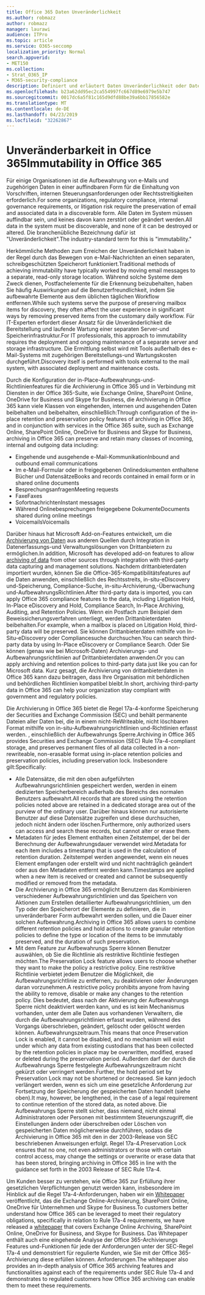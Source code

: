 ```yaml
---
title: Office 365 Daten Unveränderlichkeit
ms.author: robmazz
author: robmazz
manager: laurawi
audience: ITPro
ms.topic: article
ms.service: O365-seccomp
localization_priority: Normal
search.appverid:
- MET150
ms.collection:
- Strat_O365_IP
- M365-security-compliance
description: Definiert und erläutert Daten Unveränderlichkeit oder Daten, die auffindbar und nicht zerstört oder geändert werden müssen.
ms.openlocfilehash: b23a62dd95ec2ca554997fc667d89e6979e5b747
ms.sourcegitcommit: 0017dc6a5f81c165d9dfd88be39a6bb17856582e
ms.translationtype: MT
ms.contentlocale: de-DE
ms.lasthandoff: 04/23/2019
ms.locfileid: "32262867"
---
```

# <a name="immutability-in-office-365"></a><span data-ttu-id="0347d-103">Unveränderbarkeit in Office 365</span><span class="sxs-lookup"><span data-stu-id="0347d-103">Immutability in Office 365</span></span>
<span data-ttu-id="0347d-104">Für einige Organisationen ist die Aufbewahrung von e-Mails und zugehörigen Daten in einer auffindbaren Form für die Einhaltung von Vorschriften, internen Steuerungsanforderungen oder Rechtsstreitigkeiten erforderlich.</span><span class="sxs-lookup"><span data-stu-id="0347d-104">For some organizations, regulatory compliance, internal governance requirements, or litigation risk require the preservation of email and associated data in a discoverable form.</span></span> <span data-ttu-id="0347d-105">Alle Daten im System müssen auffindbar sein, und keines davon kann zerstört oder geändert werden.</span><span class="sxs-lookup"><span data-stu-id="0347d-105">All data in the system must be discoverable, and none of it can be destroyed or altered.</span></span> <span data-ttu-id="0347d-106">Die branchenübliche Bezeichnung dafür ist "Unveränderlichkeit".</span><span class="sxs-lookup"><span data-stu-id="0347d-106">The industry-standard term for this is "immutability."</span></span> 

<span data-ttu-id="0347d-107">Herkömmliche Methoden zum Erreichen der Unveränderlichkeit haben in der Regel durch das Bewegen von e-Mail-Nachrichten an einen separaten, schreibgeschützten Speicherort funktioniert.</span><span class="sxs-lookup"><span data-stu-id="0347d-107">Traditional methods of achieving immutability have typically worked by moving email messages to a separate, read-only storage location.</span></span> <span data-ttu-id="0347d-108">Während solche Systeme dem Zweck dienen, Postfachelemente für die Erkennung beizubehalten, haben Sie häufig Auswirkungen auf die Benutzerfreundlichkeit, indem Sie aufbewahrte Elemente aus dem üblichen täglichen Workflow entfernen.</span><span class="sxs-lookup"><span data-stu-id="0347d-108">While such systems serve the purpose of preserving mailbox items for discovery, they often affect the user experience in significant ways by removing preserved items from the customary daily workflow.</span></span> <span data-ttu-id="0347d-109">Für IT-Experten erfordert dieser Ansatz für die Unveränderlichkeit die Bereitstellung und laufende Wartung einer separaten Server-und Speicherinfrastruktur.</span><span class="sxs-lookup"><span data-stu-id="0347d-109">For IT professionals, this approach to immutability requires the deployment and ongoing maintenance of a separate server and storage infrastructure.</span></span> <span data-ttu-id="0347d-110">Die Ermittlung selbst wird mit Tools außerhalb des e-Mail-Systems mit zugehörigen Bereitstellungs-und Wartungskosten durchgeführt.</span><span class="sxs-lookup"><span data-stu-id="0347d-110">Discovery itself is performed with tools external to the mail system, with associated deployment and maintenance costs.</span></span>

<span data-ttu-id="0347d-111">Durch die Konfiguration der in-Place-Aufbewahrungs-und-Richtlinienfeatures für die Archivierung in Office 365 und in Verbindung mit Diensten in der Office 365-Suite, wie Exchange Online, SharePoint Online, OneDrive for Business und Skype for Business, die Archivierung in Office 365 kann viele Klassen von eingehenden, internen und ausgehenden Daten beibehalten und beibehalten, einschließlich:</span><span class="sxs-lookup"><span data-stu-id="0347d-111">Through configuration of the in-place retention and preservation policy features of archiving in Office 365, and in conjunction with services in the Office 365 suite, such as Exchange Online, SharePoint Online, OneDrive for Business and Skype for Business, archiving in Office 365 can preserve and retain many classes of incoming, internal and outgoing data including:</span></span>
- <span data-ttu-id="0347d-112">Eingehende und ausgehende e-Mail-Kommunikation</span><span class="sxs-lookup"><span data-stu-id="0347d-112">Inbound and outbound email communications</span></span>
- <span data-ttu-id="0347d-113">Im e-Mail-Formular oder in freigegebenen Onlinedokumenten enthaltene Bücher und Datensätze</span><span class="sxs-lookup"><span data-stu-id="0347d-113">Books and records contained in email form or in shared online documents</span></span>
- <span data-ttu-id="0347d-114">Besprechungsanfragen</span><span class="sxs-lookup"><span data-stu-id="0347d-114">Meeting requests</span></span>
- <span data-ttu-id="0347d-115">Faxe</span><span class="sxs-lookup"><span data-stu-id="0347d-115">Faxes</span></span>
- <span data-ttu-id="0347d-116">Sofortnachrichten</span><span class="sxs-lookup"><span data-stu-id="0347d-116">Instant messages</span></span>
- <span data-ttu-id="0347d-117">Während Onlinebesprechungen freigegebene Dokumente</span><span class="sxs-lookup"><span data-stu-id="0347d-117">Documents shared during online meetings</span></span>
- <span data-ttu-id="0347d-118">Voicemails</span><span class="sxs-lookup"><span data-stu-id="0347d-118">Voicemails</span></span>

<span data-ttu-id="0347d-119">Darüber hinaus hat Microsoft Add-on-Features entwickelt, um die [Archivierung von Daten](https://support.office.com/article/Archiving-third-party-data-in-Office-365-0ce338d5-3666-4a18-86ab-c6910ff408cc) aus anderen Quellen durch Integration in Datenerfassungs-und Verwaltungslösungen von Drittanbietern zu ermöglichen.</span><span class="sxs-lookup"><span data-stu-id="0347d-119">In addition, Microsoft has developed add-on features to allow [archiving of data](https://support.office.com/article/Archiving-third-party-data-in-Office-365-0ce338d5-3666-4a18-86ab-c6910ff408cc) from other sources through integration with third-party data capturing and management solutions.</span></span> <span data-ttu-id="0347d-120">Nachdem drittanbieterdaten importiert wurden, können Sie die Office-365-Kompatibilitätsfeatures auf die Daten anwenden, einschließlich des Rechtsstreits, in-situ-eDiscovery und-Speicherung, Compliance-Suche, in-situ-Archivierung,-Überwachung und-AufbewahrungsRichtlinien.</span><span class="sxs-lookup"><span data-stu-id="0347d-120">After third-party data is imported, you can apply Office 365 compliance features to the data, including Litigation Hold, In-Place eDiscovery and Hold, Compliance Search, In-Place Archiving, Auditing, and Retention Policies.</span></span> <span data-ttu-id="0347d-121">Wenn ein Postfach zum Beispiel dem Beweissicherungsverfahren unterliegt, werden Drittanbieterdaten beibehalten.</span><span class="sxs-lookup"><span data-stu-id="0347d-121">For example, when a mailbox is placed on Litigation Hold, third-party data will be preserved.</span></span> <span data-ttu-id="0347d-122">Sie können Drittanbieterdaten mithilfe von In-Situ-eDiscovery oder Compliancesuche durchsuchen.</span><span class="sxs-lookup"><span data-stu-id="0347d-122">You can search third-party data by using In-Place eDiscovery or Compliance Search.</span></span> <span data-ttu-id="0347d-123">Oder Sie können (genau wie bei Microsoft-Daten) Archivierungs- und Aufbewahrungsrichtlinien auf Drittanbieterdaten anwenden.</span><span class="sxs-lookup"><span data-stu-id="0347d-123">Or you can apply archiving and retention polices to third-party data just like you can for Microsoft data.</span></span> <span data-ttu-id="0347d-124">Kurz gesagt, die Archivierung von drittanbieterdaten in Office 365 kann dazu beitragen, dass Ihre Organisation mit behördlichen und behördlichen Richtlinien kompatibel bleibt.</span><span class="sxs-lookup"><span data-stu-id="0347d-124">In short, archiving third-party data in Office 365 can help your organization stay compliant with government and regulatory policies.</span></span>

<span data-ttu-id="0347d-125">Die Archivierung in Office 365 bietet die Regel 17a-4-konforme Speicherung der Securities and Exchange Commission (SEC) und behält permanente Dateien aller Daten bei, die in einem nicht-ReWriteable, nicht löschbaren Format mithilfe von in-situ-Aufbewahrungsrichtlinien und-Richtlinien erfasst werden. , einschließlich der Aufbewahrungs Sperre.</span><span class="sxs-lookup"><span data-stu-id="0347d-125">Archiving in Office 365 provides Securities and Exchange Commission (SEC) Rule 17a-4-compliant storage, and preserves permanent files of all data collected in a non-rewriteable, non-erasable format using in-place retention policies and preservation policies, including preservation lock.</span></span> <span data-ttu-id="0347d-126">Insbesondere gilt:</span><span class="sxs-lookup"><span data-stu-id="0347d-126">Specifically:</span></span>
- <span data-ttu-id="0347d-127">Alle Datensätze, die mit den oben aufgeführten Aufbewahrungsrichtlinien gespeichert werden, werden in einem dedizierten Speicherbereich außerhalb des Bereichs des normalen Benutzers aufbewahrt.</span><span class="sxs-lookup"><span data-stu-id="0347d-127">All records that are stored using the retention policies noted above are retained in a dedicated storage area out of the purview of the ordinary user.</span></span> <span data-ttu-id="0347d-128">Darüber hinaus können nur autorisierte Benutzer auf diese Datensätze zugreifen und diese durchsuchen, jedoch nicht ändern oder löschen.</span><span class="sxs-lookup"><span data-stu-id="0347d-128">Furthermore, only authorized users can access and search these records, but cannot alter or erase them.</span></span>
- <span data-ttu-id="0347d-129">Metadaten für jedes Element enthalten einen Zeitstempel, der bei der Berechnung der Aufbewahrungsdauer verwendet wird.</span><span class="sxs-lookup"><span data-stu-id="0347d-129">Metadata for each item includes a timestamp that is used in the calculation of retention duration.</span></span> <span data-ttu-id="0347d-130">Zeitstempel werden angewendet, wenn ein neues Element empfangen oder erstellt wird und nicht nachträglich geändert oder aus den Metadaten entfernt werden kann.</span><span class="sxs-lookup"><span data-stu-id="0347d-130">Timestamps are applied when a new item is received or created and cannot be subsequently modified or removed from the metadata.</span></span>
- <span data-ttu-id="0347d-131">Die Archivierung in Office 365 ermöglicht Benutzern das Kombinieren verschiedener Aufbewahrungsrichtlinien und das Speichern von Aktionen zum Erstellen detaillierter Aufbewahrungsrichtlinien, um den Typ oder den Speicherort der Elemente zu definieren, die in unveränderbarer Form aufbewahrt werden sollen, und die Dauer einer solchen Aufbewahrung.</span><span class="sxs-lookup"><span data-stu-id="0347d-131">Archiving in Office 365 allows users to combine different retention policies and hold actions to create granular retention policies to define the type or location of the items to be immutably preserved, and the duration of such preservation.</span></span>
- <span data-ttu-id="0347d-132">Mit dem Feature zur Aufbewahrungs Sperre können Benutzer auswählen, ob Sie die Richtlinie als restriktive Richtlinie festlegen möchten.</span><span class="sxs-lookup"><span data-stu-id="0347d-132">The Preservation Lock feature allows users to choose whether they want to make the policy a restrictive policy.</span></span> <span data-ttu-id="0347d-133">Eine restriktive Richtlinie verbietet jedem Benutzer die Möglichkeit, die Aufbewahrungsrichtlinie zu entfernen, zu deaktivieren oder Änderungen daran vorzunehmen.</span><span class="sxs-lookup"><span data-stu-id="0347d-133">A restrictive policy prohibits anyone from having the ability to remove, disable or make any changes to the retention policy.</span></span> <span data-ttu-id="0347d-134">Dies bedeutet, dass nach der Aktivierung der Aufbewahrungs Sperre nicht deaktiviert werden kann, und es ist kein Mechanismus vorhanden, unter dem alle Daten aus vorhandenen Verwaltern, die durch die Aufbewahrungsrichtlinien erfasst wurden, während des Vorgangs überschrieben, geändert, gelöscht oder gelöscht werden können. Aufbewahrungszeitraum.</span><span class="sxs-lookup"><span data-stu-id="0347d-134">This means that once Preservation Lock is enabled, it cannot be disabled, and no mechanism will exist under which any data from existing custodians that has been collected by the retention policies in place may be overwritten, modified, erased or deleted during the preservation period.</span></span> <span data-ttu-id="0347d-135">Außerdem darf der durch die Aufbewahrungs Sperre festgelegte Aufbewahrungszeitraum nicht gekürzt oder verringert werden.</span><span class="sxs-lookup"><span data-stu-id="0347d-135">Further, the hold period set by Preservation Lock may not be shortened or decreased.</span></span> <span data-ttu-id="0347d-136">Sie kann jedoch verlängert werden, wenn es sich um eine gesetzliche Anforderung zur Fortsetzung der Speicherung der gespeicherten Daten handelt (siehe oben).</span><span class="sxs-lookup"><span data-stu-id="0347d-136">It may, however, be lengthened, in the case of a legal requirement to continue retention of the stored data, as noted above.</span></span> <span data-ttu-id="0347d-137">Die Aufbewahrungs Sperre stellt sicher, dass niemand, nicht einmal Administratoren oder Personen mit bestimmtem Steuerungszugriff, die Einstellungen ändern oder überschreiben oder Löschen von gespeicherten Daten möglicherweise durchführen, sodass die Archivierung in Office 365 mit den in der 2003-Release von SEC beschriebenen Anweisungen erfolgt. Regel 17a-4.</span><span class="sxs-lookup"><span data-stu-id="0347d-137">Preservation Lock ensures that no one, not even administrators or those with certain control access, may change the settings or overwrite or erase data that has been stored, bringing archiving in Office 365 in line with the guidance set forth in the 2003 Release of SEC Rule 17a-4.</span></span>

<span data-ttu-id="0347d-138">Um Kunden besser zu verstehen, wie Office 365 zur Erfüllung ihrer gesetzlichen Verpflichtungen genutzt werden kann, insbesondere im Hinblick auf die Regel 17a-4-Anforderungen, haben wir ein [Whitepaper](https://go.microsoft.com/fwlink/?linkid=830440) veröffentlicht, das die Exchange Online-Archivierung, SharePoint Online, OneDrive für Unternehmen und Skype for Business.</span><span class="sxs-lookup"><span data-stu-id="0347d-138">To customers better understand how Office 365 can be leveraged to meet their regulatory obligations, specifically in relation to Rule 17a-4 requirements, we have released a [whitepaper](https://go.microsoft.com/fwlink/?linkid=830440) that covers Exchange Online Archiving, SharePoint Online, OneDrive for Business, and Skype for Business.</span></span> <span data-ttu-id="0347d-139">Das Whitepaper enthält auch eine eingehende Analyse der Office 365-Archivierungs Features und-Funktionen für jede der Anforderungen unter der SEC-Regel 17a-4 und demonstriert für regulierte Kunden, wie Sie mit der Office 365-Archivierung diese erfüllen können. Anforderungen.</span><span class="sxs-lookup"><span data-stu-id="0347d-139">The whitepaper also provides an in-depth analysis of Office 365 archiving features and functionalities against each of the requirements under SEC Rule 17a-4 and demonstrates to regulated customers how Office 365 archiving can enable them to meet these requirements.</span></span>